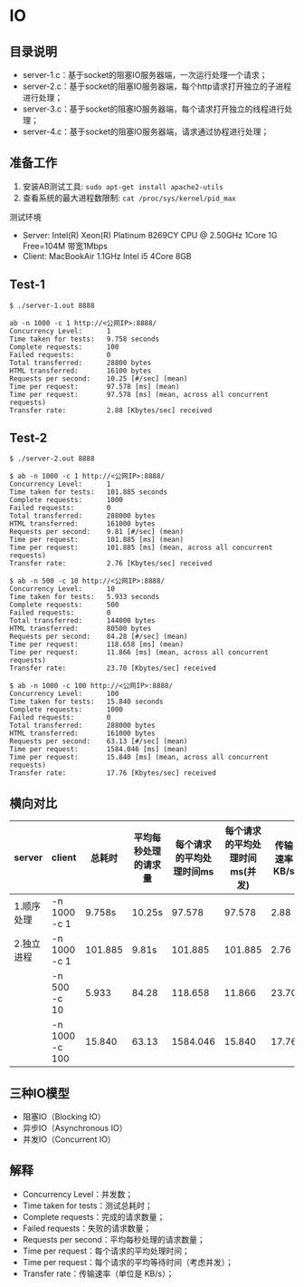 # IO

## 目录说明

- server-1.c：基于socket的阻塞IO服务器端，一次运行处理一个请求；
- server-2.c：基于socket的阻塞IO服务器端，每个http请求打开独立的子进程进行处理；
- server-3.c：基于socket的阻塞IO服务器端，每个请求打开独立的线程进行处理；
- server-4.c：基于socket的阻塞IO服务器端，请求通过协程进行处理；

## 准备工作

1. 安装AB测试工具: `sudo apt-get install apache2-utils`
2. 查看系统的最大进程数限制: `cat /proc/sys/kernel/pid_max`

测试环境

- Server: Intel(R) Xeon(R) Platinum 8269CY CPU @ 2.50GHz 1Core 1G Free=104M 带宽1Mbps
- Client: MacBookAir 1.1GHz Intel i5 4Core 8GB

## Test-1

```
$ ./server-1.out 8888
```

```
ab -n 1000 -c 1 http://<公网IP>:8888/
Concurrency Level:      1
Time taken for tests:   9.758 seconds
Complete requests:      100
Failed requests:        0
Total transferred:      28800 bytes
HTML transferred:       16100 bytes
Requests per second:    10.25 [#/sec] (mean)
Time per request:       97.578 [ms] (mean)
Time per request:       97.578 [ms] (mean, across all concurrent requests)
Transfer rate:          2.88 [Kbytes/sec] received
```

## Test-2

```
$ ./server-2.out 8888
```

```
$ ab -n 1000 -c 1 http://<公网IP>:8888/
Concurrency Level:      1
Time taken for tests:   101.885 seconds
Complete requests:      1000
Failed requests:        0
Total transferred:      288000 bytes
HTML transferred:       161000 bytes
Requests per second:    9.81 [#/sec] (mean)
Time per request:       101.885 [ms] (mean)
Time per request:       101.885 [ms] (mean, across all concurrent requests)
Transfer rate:          2.76 [Kbytes/sec] received
```

```
$ ab -n 500 -c 10 http://<公网IP>:8888/
Concurrency Level:      10
Time taken for tests:   5.933 seconds
Complete requests:      500
Failed requests:        0
Total transferred:      144000 bytes
HTML transferred:       80500 bytes
Requests per second:    84.28 [#/sec] (mean)
Time per request:       118.658 [ms] (mean)
Time per request:       11.866 [ms] (mean, across all concurrent requests)
Transfer rate:          23.70 [Kbytes/sec] received
```

```
$ ab -n 1000 -c 100 http://<公网IP>:8888/
Concurrency Level:      100
Time taken for tests:   15.840 seconds
Complete requests:      1000
Failed requests:        0
Total transferred:      288000 bytes
HTML transferred:       161000 bytes
Requests per second:    63.13 [#/sec] (mean)
Time per request:       1584.046 [ms] (mean)
Time per request:       15.840 [ms] (mean, across all concurrent requests)
Transfer rate:          17.76 [Kbytes/sec] received
```

## 横向对比

| server | client         | 总耗时     | 平均每秒处理的请求量 | 每个请求的平均处理时间ms | 每个请求的平均处理时间ms(并发) | 传输速率KB/s |
| ------ | -------------- | ------- | ---------- | ------------- | ----------------- | -------- |
| 1.顺序处理 | -n 1000 -c 1   | 9.758s  | 10.25s     | 97.578        | 97.578            | 2.88     |
| 2.独立进程 | -n 1000 -c 1   | 101.885 | 9.81s      | 101.885       | 101.885           | 2.76     |
|        | -n 500 -c 10   | 5.933   | 84.28      | 118.658       | 11.866            | 23.70    |
|        | -n 1000 -c 100 | 15.840  | 63.13      | 1584.046      | 15.840            | 17.76    |


## 三种IO模型

- 阻塞IO（Blocking IO）
- 异步IO（Asynchronous IO）
- 并发IO（Concurrent IO）

## 解释

- Concurrency Level：并发数；
- Time taken for tests：测试总耗时；
- Complete requests：完成的请求数量；
- Failed requests：失败的请求数量；
- Requests per second：平均每秒处理的请求数量；
- Time per request：每个请求的平均处理时间；
- Time per request：每个请求的平均等待时间（考虑并发）；
- Transfer rate：传输速率（单位是 KB/s）；

